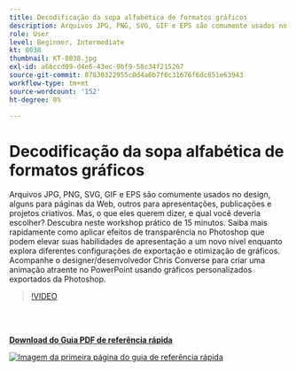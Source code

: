 ```yaml
---
title: Decodificação da sopa alfabética de formatos gráficos
description: Arquivos JPG, PNG, SVG, GIF e EPS são comumente usados no design, alguns para páginas da Web, outros para apresentações, publicações e projetos criativos. Mas o que eles querem dizer, e qual você deveria escolher?
role: User
level: Beginner, Intermediate
kt: 8038
thumbnail: KT-8038.jpg
exl-id: a6bccd09-d4e6-43ec-9bf9-58c34f215267
source-git-commit: 87830322955c0d4a6b7f6c31676f6dc651e63943
workflow-type: tm+mt
source-wordcount: '152'
ht-degree: 0%

---
```


# Decodificação da sopa alfabética de formatos gráficos

Arquivos JPG, PNG, SVG, GIF e EPS são comumente usados no design, alguns para páginas da Web, outros para apresentações, publicações e projetos criativos. Mas, o que eles querem dizer, e qual você deveria escolher? Descubra neste workshop prático de 15 minutos. Saiba mais rapidamente como aplicar efeitos de transparência no Photoshop que podem elevar suas habilidades de apresentação a um novo nível enquanto explora diferentes configurações de exportação e otimização de gráficos. Acompanhe o designer/desenvolvedor Chris Converse para criar uma animação atraente no PowerPoint usando gráficos personalizados exportados da Photoshop.

>[!VIDEO](https://video.tv.adobe.com/v/333805?hidetitle=true)

<br> 

[**Download do Guia PDF de referência rápida**](../quick-reference/Decodingthealphabetsoupofgraphicformats.pdf)

[![Imagem da primeira página do guia de referência rápida](assets/DecodingthealphabetsoupofgraphicformatsPage1.png)](../quick-reference/Decodingthealphabetsoupofgraphicformats.pdf)
